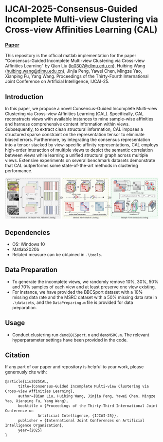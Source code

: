 # IJCAI-2025-Consensus-Guided Incomplete Multi-view Clustering via Cross-view Affinities Learning (CAL)

### [Paper]()
This repository is the official matlab implementation for the paper "Consensus-Guided Incomplete Multi-view Clustering via Cross-view Affinities Learning" by Qian Liu (lq0307@dlmu.edu.cn), Huibing Wang (huibing.wang@dlmu.edu.cn), Jinjia Peng, Yawei Chen, Mingze Yao, Xianping Fu, Yang Wang. Proceedings of the Thirty-Fourth International Joint Conference on Artificial Intelligence, IJCAI-25.

## Introduction
In this paper, we propose a novel Consensus-Guided Incomplete Multi-view Clustering via Cross-view Affinities Learning (CAL). Specifically, CAL reconstructs views with available instances to mine sample-wise affinities and harness comprehensive content information within views. Subsequently, to extract clean structural information, CAL imposes a structured sparse constraint on the representation tensor to eliminate biased errors. Furthermore, by integrating the consensus representation into a tensor stacked by view-specific affinity representations, CAL employs high-order interaction of multiple views to depict the semantic correlation between views while learning a unified structural graph across multiple views. Extensive experiments on several benchmark datasets demonstrate that CAL outperforms some state-of-the-art methods in clustering performance.

![flowchart](doc/flowchart.png)

## Dependencies
* OS: Windows 10
* Matlab2020b
* Related measure can be obtained in `.\tools`.

## Data Preparation
+ To generate the incomplete views, we randomly remove 10\%, 30\%, 50\% and 70% samples of each view and at least preserve one view existing.
+ For instance, we have provided the BBCSport dataset with a 10% missing data rate and the MSRC dataset with a 50% missing data rate in `.\datasets`, and the `DataPreparing.m` file is provided for data preparation.

## Usage
+ Conduct clustering
  run `demoBBCSport.m` and `demoMSRC.m`. The relevant hyperparameter settings have been provided in the code.

##  Citation
If any part of our paper and repository is helpful to your work, please generously cite with:

```
@article{Liu2025CAL,
      title={Consensus-Guided Incomplete Multi-view Clustering via Cross-view Affinities Learning}, 
      author={Qian Liu, Huibing Wang, Jinjia Peng, Yawei Chen, Mingze Yao, Xianping Fu, Yang Wang},
      booktitle = {Proceedings of the Thirty-Third International Joint Conference on
               Artificial Intelligence, {IJCAI-25}},
      publisher = {International Joint Conferences on Artificial Intelligence Organization},
      year={2025}
}
```
